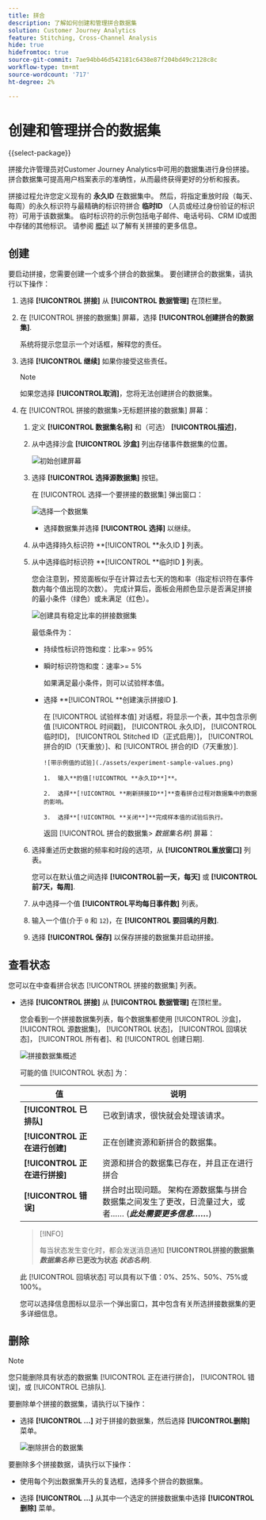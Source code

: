 ```yaml
---
title: 拼合
description: 了解如何创建和管理拼合数据集
solution: Customer Journey Analytics
feature: Stitching, Cross-Channel Analysis
hide: true
hidefromtoc: true
source-git-commit: 7ae94bb46d542181c6438e87f204bd49c2128c8c
workflow-type: tm+mt
source-wordcount: '717'
ht-degree: 2%

---
```


# 创建和管理拼合的数据集

{{select-package}}

拼接允许管理员对Customer Journey Analytics中可用的数据集进行身份拼接。 拼合数据集可提高用户档案表示的准确性，从而最终获得更好的分析和报表。

拼接过程允许您定义现有的 **永久ID** 在数据集中。 然后，将指定重放时段（每天、每周）的永久标识符与最精确的标识符拼合 **临时ID** （人员或经过身份验证的标识符）可用于该数据集。 临时标识符的示例包括电子邮件、电话号码、CRM ID或图中存储的其他标识。 请参阅 [概述](overview.md) 以了解有关拼接的更多信息。

## 创建

要启动拼接，您需要创建一个或多个拼合的数据集。 要创建拼合的数据集，请执行以下操作：

1. 选择 **[!UICONTROL **&#x200B;拼接&#x200B;**]** 从 **[!UICONTROL **&#x200B;数据管理&#x200B;**]** 在顶栏里。

2. 在 [!UICONTROL 拼接的数据集] 屏幕，选择 **[!UICONTROL **&#x200B;创建拼合的数据集&#x200B;**]**.

   系统将提示您显示一个对话框，解释您的责任。

3. 选择 **[!UICONTROL **&#x200B;继续&#x200B;**]** 如果你接受这些责任。

   >[!NOTE]
   >
   >    如果您选择 **[!UICONTROL **&#x200B;取消&#x200B;**]**，您将无法创建拼合的数据集。

4. 在 [!UICONTROL 拼接的数据集>无标题拼接的数据集] 屏幕：

   1. 定义 **[!UICONTROL **&#x200B;数据集名称&#x200B;**]** 和（可选） **[!UICONTROL **&#x200B;描述&#x200B;**]**，

   2. 从中选择沙盒 **[!UICONTROL **&#x200B;沙盒&#x200B;**]** 列出存储事件数据集的位置。

      ![初始创建屏幕](./assets/create-initial.png)

   3. 选择 **[!UICONTROL **&#x200B;选择源数据集&#x200B;**]** 按钮。

      在 [!UICONTROL 选择一个要拼接的数据集] 弹出窗口：

      ![选择一个数据集](./assets/select-one-dataset.png)

      - 选择数据集并选择 **[!UICONTROL **&#x200B;选择&#x200B;**]** 以继续。

   4. 从中选择持久标识符 **[!UICONTROL **&#x200B;永久ID **]** 列表。

   5. 从中选择临时标识符 **[!UICONTROL **&#x200B;临时ID **]** 列表。

      您会注意到，预览面板似乎在计算过去七天的饱和率（指定标识符在事件数内每个值出现的次数）。 完成计算后，面板会用颜色显示是否满足拼接的最小条件（绿色）或未满足（红色）。

      ![创建具有稳定比率的拼接数据集](./assets/create-before-experimenting.png)

      最低条件为：

      - 持续性标识符饱和度：比率>= 95%

      - 瞬时标识符饱和度：速率>= 5%

        如果满足最小条件，则可以试验样本值。

      - 选择 **[!UICONTROL **&#x200B;创建演示拼接ID **]**.

        在 [!UICONTROL 试验样本值] 对话框，将显示一个表，其中包含示例值 [!UICONTROL 时间戳]， [!UICONTROL 永久ID]， [!UICONTROL 临时ID]， [!UICONTROL Stitched ID（正式启用）]， [!UICONTROL 拼合的ID（1天重放）]、和 [!UICONTROL 拼合的ID（7天重放）].

            ![带示例值的试验](./assets/experiment-sample-values.png)
            
            1.  输入**的值[!UICONTROL **永久ID**]**。
            
            2.  选择**[!UICONTROL **刷新拼接ID**]**查看拼合过程对数据集中的数据的影响。
            
            3.  选择**[!UICONTROL **关闭**]**完成样本值的试验后执行。
        

        返回 [!UICONTROL 拼合的数据集> _数据集名称_] 屏幕：

   6. 选择重述历史数据的频率和时段的选项，从 **[!UICONTROL **&#x200B;重放窗口&#x200B;**]** 列表。

      您可以在默认值之间选择 **[!UICONTROL **&#x200B;前一天，每天&#x200B;**]** 或 **[!UICONTROL **&#x200B;前7天，每周&#x200B;**]**.

   7. 从中选择一个值 **[!UICONTROL **&#x200B;平均每日事件数&#x200B;**]** 列表。

   8. 输入一个值(介于 `0` 和 `12`)，在 **[!UICONTROL **&#x200B;要回填的月数&#x200B;**]**.

   9. 选择 **[!UICONTROL **&#x200B;保存&#x200B;**]** 以保存拼接的数据集并启动拼接。

## 查看状态

您可以在中查看拼合状态 [!UICONTROL 拼接的数据集] 列表。

- 选择 **[!UICONTROL **&#x200B;拼接&#x200B;**]** 从 **[!UICONTROL **&#x200B;数据管理&#x200B;**]** 在顶栏里。

  您会看到一个拼接数据集列表，每个数据集都使用 [!UICONTROL 沙盒]， [!UICONTROL 源数据集]， [!UICONTROL 状态]， [!UICONTROL 回填状态]， [!UICONTROL 所有者]、和 [!UICONTROL 创建日期].

  ![拼接数据集概述](./assets/overview-stitched-datasetts.png)

  可能的值 [!UICONTROL 状态] 为：

  | 值 | 说明 |
  |-----|-----|
  | **[!UICONTROL **&#x200B;已排队&#x200B;**]** | 已收到请求，很快就会处理该请求。 |
  | **[!UICONTROL **&#x200B;正在进行创建&#x200B;**]** | 正在创建资源和新拼合的数据集。 |
  | **[!UICONTROL **&#x200B;正在进行拼接&#x200B;**]** | 资源和拼合的数据集已存在，并且正在进行拼合 |
  | **[!UICONTROL **&#x200B;错误&#x200B;**]** | 拼合时出现问题。 架构在源数据集与拼合数据集之间发生了更改，日流量过大，或者…… (_**此处需要更多信息……**_) |

  >[!INFO]
  >
  >    每当状态发生变化时，都会发送消息通知 **[!UICONTROL **&#x200B;拼接的数据集 _数据集名称_ 已更改为状态 _状态名称&#x200B;_**]**.


  此 [!UICONTROL 回填状态] 可以具有以下值：0%、25%、50%、75%或100%。

  您可以选择信息图标以显示一个弹出窗口，其中包含有关所选拼接数据集的更多详细信息。


## 删除

>[!NOTE]
>
>您只能删除具有状态的数据集 [!UICONTROL 正在进行拼合]， [!UICONTROL 错误]，或 [!UICONTROL 已排队].


要删除单个拼接的数据集，请执行以下操作：

- 选择 **[!UICONTROL **...**]** 对于拼接的数据集，然后选择 **[!UICONTROL **&#x200B;删除&#x200B;**]** 菜单。

  ![删除拼合的数据集](./assets/delete-stitched-dataset.png)

要删除多个拼接数据，请执行以下操作：

- 使用每个列出数据集开头的复选框，选择多个拼合的数据集。

- 选择 **[!UICONTROL **...**]** 从其中一个选定的拼接数据集中选择 **[!UICONTROL **&#x200B;删除&#x200B;**]** 菜单。
